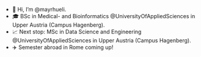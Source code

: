 - 👋 Hi, I’m @mayrhueli.
- 🎓 BSc in Medical- and Bioinformatics @UniversityOfAppliedSciences in Upper Austria (Campus Hagenberg).
- 📈 Next stop: MSc in Data Science and Engineering @UniversityOfAppliedSciences in Upper Austria (Campus Hagenberg).
- ✈️ Semester abroad in Rome coming up!

<!---
mayrhueli/mayrhueli is a ✨ special ✨ repository because its `README.md` (this file) appears on your GitHub profile.
You can click the Preview link to take a look at your changes.
--->
